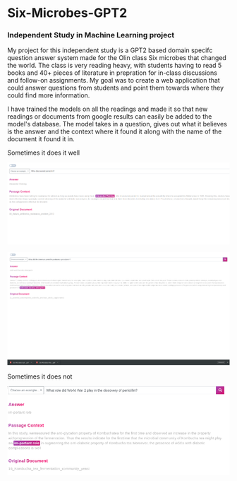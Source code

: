 # Six-Microbes-GPT2

### Independent Study in Machine Learning project

My project for this independent study is a GPT2 based domain specifc question answer system made for the Olin class Six microbes that changed the world. The class is very reading heavy, with students having to read 5 books and 40+ pieces of literature in prepration for in-class discussions and follow-on assignments. My goal was to create a web application that could answer questions from students and point them towards where they could find more information.

I have trained the models on all the readings and made it so that new readings or documents from google results can easily be added to the model's database. The model takes in a question, gives out what it believes is the answer and the context where it found it along with the name of the document it found it in.

Sometimes it does it well

![img1](https://github.com/ssreekanth2000/Six2-Microbes-GPT/blob/master/86272161_199320974595932_4155295273066692608_n.png)


![img1](https://github.com/ssreekanth2000/Six2-Microbes-GPT/blob/master/84582705_187351392539854_6156979714968780800_n.png)

Sometimes it does not

![img1](https://github.com/ssreekanth2000/Six2-Microbes-GPT/blob/master/84541315_314429449513948_2325187185432592384_n.png)
